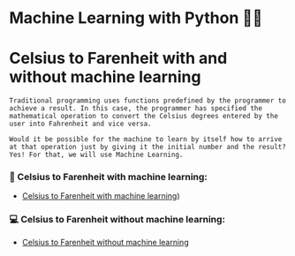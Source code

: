 # Machine Learning with Python 🐍🤖
# Celsius to Farenheit with and without machine learning

```
Traditional programming uses functions predefined by the programmer to achieve a result. In this case, the programmer has specified the mathematical operation to convert the Celsius degrees entered by the user into Fahrenheit and vice versa.

Would it be possible for the machine to learn by itself how to arrive at that operation just by giving it the initial number and the result? Yes! For that, we will use Machine Learning.
```

### 🤖 Celsius to Farenheit with machine learning:
- [Celsius to Farenheit with machine learning](https://github.com/PatZermo/python/blob/main/Machine%20Learning%3A%20Celsius%20to%20Farenheit/with-machine-learning.py))

### 💻 Celsius to Farenheit without machine learning:
- [Celsius to Farenheit without machine learning](https://github.com/PatZermo/python/blob/main/Machine%20Learning%3A%20Celsius%20to%20Farenheit/without-machine-learning)
